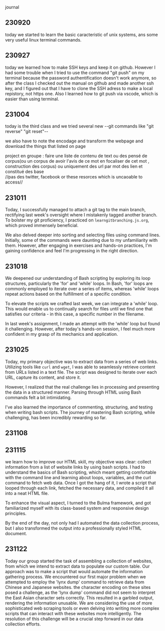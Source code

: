 journal 
## 230920 
today we started to learn the basic caracteristic of unix systems, ans some very useful linux terminal commands.

## 230927
today we learned how to make SSH keys and keep it on github.
However I had some trouble when I tried to use the command "git push" on my terminal because the password authentification doesn't work anymore, so after the class I checked out the manual on github and made another ssh key, and I figured out that I have to clone the SSH adress to make a local repistory, not https one. Also I learned how to git push via vscode, which is easier than using terminal.

## 231004
today is the third class and we tried several new --git commands like "git reverse" "git reset"--

we also have to note the encodage and transform the webpage and download the things that listed on page

project en groupe : 
faire une liste de contenu de text ou des pensé de corpus(ou un corpus de avoir l'avis de ce mot en focaliser de cet mot , construction des corpus)
ou uniquement des url par mot des lien et constitué des base  
//pas des twitter, facebook or these resorces which is uncaoable to access//

## 231011
Today, I successfully managed to attach a git tag to the main branch, rectifying last week's oversight where I mistakenly tagged another branch. To bolster my git proficiency, I practiced on `learngitbranching.js.org`, which proved immensely beneficial.

We also delved deeper into sorting and selecting files using command lines. Initially, some of the commands were daunting due to my unfamiliarity with them. However, after engaging in exercises and hands-on practices, I'm gaining confidence and feel I'm progressing in the right direction.

## 231018
We deepened our understanding of Bash scripting by exploring its loop structures, particularly the 'for' and 'while' loops. In Bash, 'for' loops are commonly employed to iterate over a series of items, whereas 'while' loops repeat actions based on the fulfillment of a specific condition.

To elevate the scripts we crafted last week, we can integrate a 'while' loop. This would enable us to continually search for files until we find one that satisfies our criteria - in this case, a specific number in the filename.

In last week's assignment, I made an attempt with the 'while' loop but found it challenging. However, after today's hands-on session, I feel much more confident in my grasp of its mechanics and application.

## 231025
Today, my primary objective was to extract data from a series of web links. Utilizing tools like `curl` and `wget`, I was able to seamlessly retrieve content from URLs listed in a text file. The script was designed to iterate over each URL, capture its content, and store it.

However, I realized that the real challenge lies in processing and presenting the data in a structured manner. Parsing through HTML using Bash commands felt a bit intimidating.

I've also learned the importance of commenting, structuring, and testing when writing bash scripts. The journey of mastering Bash scripting, while challenging, has been incredibly rewarding so far.

## 231108

## 231115
we learn how to improve our HTML skill, my objective was clear: collect information from a list of website links by using bash scripts.  I had to understand the basics of Bash scripting, which meant getting comfortable with the command line and learning about loops, variables, and the curl command to fetch web data. Once I got the hang of it, I wrote a script that looped through each link, fetched the necessary data, and compiled it all into a neat HTML file.

To enhance the visual aspect, I turned to the Bulma framework, and got familiarized myself with its class-based system and responsive design principles. 

By the end of the day, not only had I automated the data collection process, but I also transformed the output into a professionally styled HTML document. 

## 231122

Today our group started the task of assembling a collection of websites, from which we intend to extract data to populate our custom table. Our approach was to make a script that would automate the information gathering process. We encountered our first major problem when we attempted to employ the 'lynx dump' command to retrieve data from Chinese and Japanese websites.
the character encoding on these sites posed a challenge, as the 'lynx dump' command did not seem to interpret the East Asian character sets correctly. This resulted in a garbled output, rendering the information unusable.
 We are considering the use of more sophisticated web scraping tools or even delving into writing more complex scripts that can interact with these websites more intelligently. The resolution of this challenge will be a crucial step forward in our data collection efforts.
